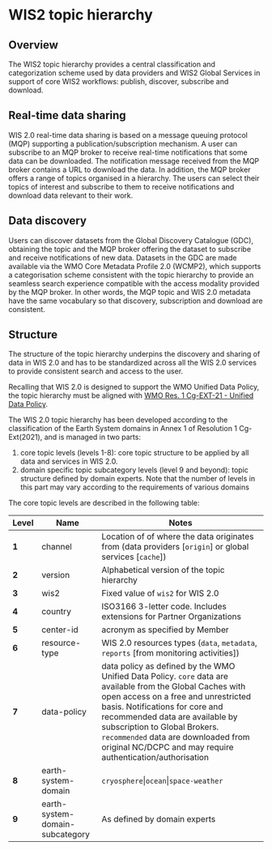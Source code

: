 # WIS2 topic hierarchy

## Overview

The WIS2 topic hierarchy provides a central classification and categorization scheme used by data
providers and WIS2 Global Services in support of core WIS2 workflows: publish, discover, subscribe
and download.

## Real-time data sharing

WIS 2.0 real-time data sharing is based on a message queuing protocol (MQP) supporting a publication/subscription mechanism. A user can subscribe to an MQP broker to receive real-time notifications that some data can be downloaded. The notification message received from the MQP broker contains a URL to download the data. In addition, the MQP broker offers a range of topics organised in a hierarchy. The users can select their topics of interest and subscribe to them to receive notifications and download data relevant to their work.

## Data discovery

Users can discover datasets from the Global Discovery Catalogue (GDC), obtaining the topic and the MQP broker offering the dataset to subscribe and receive notifications of new data. Datasets in the GDC are made available via the WMO Core Metadata Profile 2.0 (WCMP2), which supports a categorisation scheme consistent with the topic hierarchy to provide an seamless search experience compatible with the access modality provided by the MQP broker. In other words, the MQP topic and WIS 2.0 metadata have the same vocabulary so that discovery, subscription and download are consistent.

## Structure

The structure of the topic hierarchy underpins the discovery and sharing of data in WIS 2.0 and has to be standardized across all the WIS 2.0 services to provide consistent search and access to the user.

Recalling that WIS 2.0 is designed to support the WMO Unified Data Policy, the topic hierarchy must be aligned with [WMO Res. 1 Cg-EXT-21 - Unified Data Policy](https://ane4bf-datap1.s3-eu-west-1.amazonaws.com/wmocms/s3fs-public/ckeditor/files/Cg-Ext2021-d04-1-WMO-UNIFIED-POLICY-FOR-THE-INTERNATIONAL-approved_en_0.pdf?4pv38FtU6R4fDNtwqOxjBCndLIfntWeR).

The WIS 2.0 topic hierarchy has been developed according to the classification of the Earth System domains in Annex 1 of Resolution 1 Cg-Ext(2021), and is managed in two parts:

1. core topic levels (levels 1-8): core topic structure to be applied by all data and services in WIS 2.0.
2. domain specific topic subcategory levels (level 9 and beyond): topic structure defined by domain experts.  Note that the number of levels in this part may vary according to the requirements of various domains

The core topic levels are described in the following table:

| **Level** | **Name** | **Notes** |
| --- | --- | --- |
| **1** | channel | Location of of where the data originates from (data providers [`origin`] or global services [`cache`]) |
| **2** | version | Alphabetical version of the topic hierarchy |
| **3** | wis2 | Fixed value of `wis2` for WIS 2.0 |
| **4** | country | ISO3166 3-letter code.  Includes extensions for Partner Organizations |
| **5** | center-id | acronym as specified by Member |
| **6** | resource-type | WIS 2.0 resources types (`data`, `metadata`, `reports` [from monitoring activities]) |
| **7** | data-policy | data policy as defined by the WMO Unified Data Policy.  `core` data are available from the Global Caches with open access on a free and unrestricted basis. Notifications for core and recommended data are available by subscription to Global Brokers. `recommended` data are downloaded from original NC/DCPC and may require authentication/authorisation |
| **8** | earth-system-domain | `cryosphere`\|`ocean`\|`space-weather` | Annex 1 of resolution 1 Cg-Ext-2021 |
| **9** | earth-system-domain-subcategory | As defined by domain experts |
